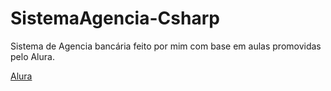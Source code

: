 # SistemaAgencia-Csharp
Sistema de Agencia bancária feito por mim com base em aulas promovidas pelo Alura.

[Alura](https://www.alura.com.br/)
